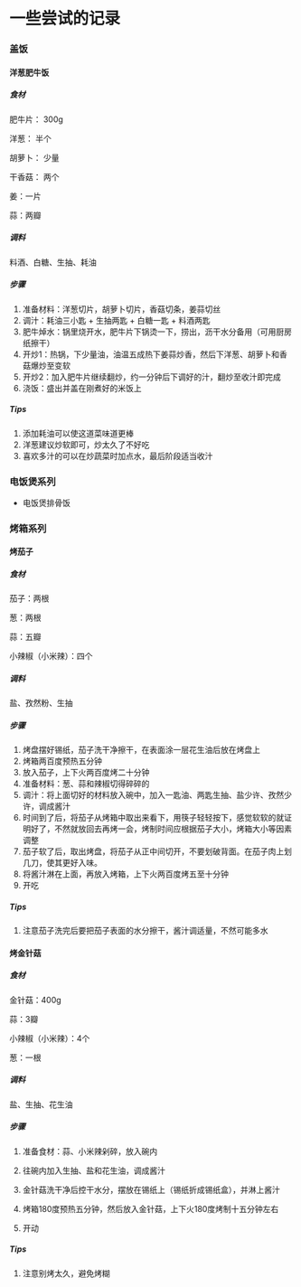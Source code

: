 # 一些尝试的记录

### 盖饭

#### 洋葱肥牛饭

##### 食材

肥牛片： 300g

洋葱： 半个

胡萝卜： 少量

干香菇： 两个

姜：一片

蒜：两瓣

##### 调料

料酒、白糖、生抽、耗油

##### 步骤

1. 准备材料：洋葱切片，胡萝卜切片，香菇切条，姜蒜切丝
2. 调汁：耗油三小匙 + 生抽两匙 + 白糖一匙 + 料酒两匙
3. 肥牛焯水：锅里烧开水，肥牛片下锅烫一下，捞出，沥干水分备用（可用厨房纸擦干）
4. 开炒1：热锅，下少量油，油温五成热下姜蒜炒香，然后下洋葱、胡萝卜和香菇爆炒至变软
5. 开炒2：加入肥牛片继续翻炒，约一分钟后下调好的汁，翻炒至收汁即完成
6. 浇饭：盛出并盖在刚煮好的米饭上

##### Tips

1. 添加耗油可以使这道菜味道更棒
2. 洋葱建议炒软即可，炒太久了不好吃
3. 喜欢多汁的可以在炒蔬菜时加点水，最后阶段适当收汁


### 电饭煲系列

* 电饭煲排骨饭

### 烤箱系列

#### 烤茄子

##### 食材

茄子：两根

葱：两根

蒜：五瓣

小辣椒（小米辣）：四个

##### 调料

盐、孜然粉、生抽

##### 步骤

1. 烤盘摆好锡纸，茄子洗干净擦干，在表面涂一层花生油后放在烤盘上
2. 烤箱两百度预热五分钟
3. 放入茄子，上下火两百度烤二十分钟
4. 准备材料：葱、蒜和辣椒切得碎碎的
5. 调汁：将上面切好的材料放入碗中，加入一匙油、两匙生抽、盐少许、孜然少许，调成酱汁
6. 时间到了后，将茄子从烤箱中取出来看下，用筷子轻轻按下，感觉软软的就证明好了，不然就放回去再烤一会，烤制时间应根据茄子大小，烤箱大小等因素调整
7. 茄子软了后，取出烤盘，将茄子从正中间切开，不要划破背面。在茄子肉上划几刀，使其更好入味。
8. 将酱汁淋在上面，再放入烤箱，上下火两百度烤五至十分钟
9. 开吃

##### Tips

1. 注意茄子洗完后要把茄子表面的水分擦干，酱汁调适量，不然可能多水

#### 烤金针菇

##### 食材

金针菇：400g

蒜：3瓣

小辣椒（小米辣）：4个

葱：一根

##### 调料

盐、生抽、花生油

##### 步骤

1. 准备食材：蒜、小米辣剁碎，放入碗内

2. 往碗内加入生抽、盐和花生油，调成酱汁

3. 金针菇洗干净后控干水分，摆放在锡纸上（锡纸折成锡纸盒），并淋上酱汁

4. 烤箱180度预热五分钟，然后放入金针菇，上下火180度烤制十五分钟左右

5. 开动

##### Tips

1. 注意别烤太久，避免烤糊





